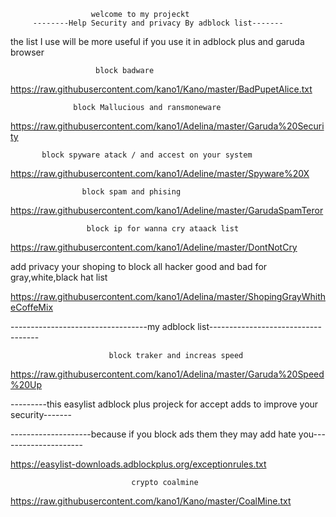                       welcome to my projeckt
         --------Help Security and privacy By adblock list-------
the list I use will be more useful if you use it in adblock plus and garuda browser

                       block badware          

https://raw.githubusercontent.com/kano1/Kano/master/BadPupetAlice.txt

                  block Mallucious and ransmoneware     

https://raw.githubusercontent.com/kano1/Adelina/master/Garuda%20Security

           block spyware atack / and accest on your system    

https://raw.githubusercontent.com/kano1/Adeline/master/Spyware%20X

                    block spam and phising      

https://raw.githubusercontent.com/kano1/Adeline/master/GarudaSpamTeror

                     block ip for wanna cry ataack list           
 
https://raw.githubusercontent.com/kano1/Adeline/master/DontNotCry

   add privacy your shoping to block all hacker good and bad for gray,white,black hat list

https://raw.githubusercontent.com/kano1/Adelina/master/ShopingGrayWhitheCoffeMix

----------------------------------my adblock list-----------------------------------         
               
                          block traker and increas speed
 
https://raw.githubusercontent.com/kano1/Adelina/master/Garuda%20Speed%20Up

---------this easylist adblock plus projeck for accept adds to improve your security-------          


--------------------because if you block ads them they may add hate you---------------------

https://easylist-downloads.adblockplus.org/exceptionrules.txt

                               crypto coalmine             
                 
https://raw.githubusercontent.com/kano1/Kano/master/CoalMine.txt
